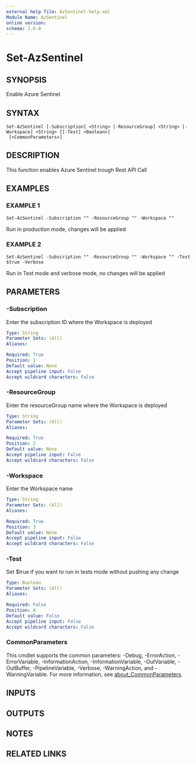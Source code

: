 ```yaml
---
external help file: AzSentinel-help.xml
Module Name: AzSentinel
online version:
schema: 2.0.0
---
```


# Set-AzSentinel

## SYNOPSIS
Enable Azure Sentinel

## SYNTAX

```
Set-AzSentinel [-Subscription] <String> [-ResourceGroup] <String> [-Workspace] <String> [[-Test] <Boolean>]
 [<CommonParameters>]
```

## DESCRIPTION
This function enables Azure Sentinel trough Rest API Call

## EXAMPLES

### EXAMPLE 1
```
Set-AzSentinel -Subscription "" -ResourceGroup "" -Workspace ""
```

Run in production mode, changes will be applied

### EXAMPLE 2
```
Set-AzSentinel -Subscription "" -ResourceGroup "" -Workspace "" -Test $true -Verbose
```

Run in Test mode and verbose mode, no changes will be applied

## PARAMETERS

### -Subscription
Enter the subscription ID where the Workspace is deployed

```yaml
Type: String
Parameter Sets: (All)
Aliases:

Required: True
Position: 1
Default value: None
Accept pipeline input: False
Accept wildcard characters: False
```

### -ResourceGroup
Enter the resourceGroup name where the Workspace is deployed

```yaml
Type: String
Parameter Sets: (All)
Aliases:

Required: True
Position: 2
Default value: None
Accept pipeline input: False
Accept wildcard characters: False
```

### -Workspace
Enter the Workspace name

```yaml
Type: String
Parameter Sets: (All)
Aliases:

Required: True
Position: 3
Default value: None
Accept pipeline input: False
Accept wildcard characters: False
```

### -Test
Set $true if you want to run in tests mode without pushing any change

```yaml
Type: Boolean
Parameter Sets: (All)
Aliases:

Required: False
Position: 4
Default value: False
Accept pipeline input: False
Accept wildcard characters: False
```

### CommonParameters
This cmdlet supports the common parameters: -Debug, -ErrorAction, -ErrorVariable, -InformationAction, -InformationVariable, -OutVariable, -OutBuffer, -PipelineVariable, -Verbose, -WarningAction, and -WarningVariable. For more information, see [about_CommonParameters](http://go.microsoft.com/fwlink/?LinkID=113216).

## INPUTS

## OUTPUTS

## NOTES

## RELATED LINKS

